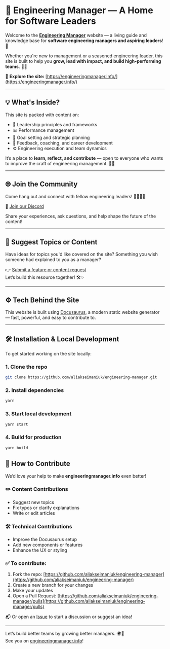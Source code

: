 # 🌟 Engineering Manager — A Home for Software Leaders

Welcome to the **[Engineering Manager](https://engineeringmanager.info/)** website — a living guide and knowledge base for **software engineering managers and aspiring leaders**! 🎯

Whether you're new to management or a seasoned engineering leader, this site is built to help you **grow, lead with impact, and build high-performing teams**. 🌱💼

🔗 **Explore the site:** [https://engineeringmanager.info/](https://engineeringmanager.info/)

---

## 💡 What's Inside?

This site is packed with content on:

- 🧭 Leadership principles and frameworks  
- 📊 Performance management  
- 🎯 Goal setting and strategic planning  
- 🤝 Feedback, coaching, and career development  
- ⚙️ Engineering execution and team dynamics  

It’s a place to **learn, reflect, and contribute** — open to everyone who wants to improve the craft of engineering management. 💬💡

---

## 🌐 Join the Community

Come hang out and connect with fellow engineering leaders! 🧑‍💻👩‍💻

💬 [Join our Discord](https://discord.gg/)

Share your experiences, ask questions, and help shape the future of the content!

---

## 💭 Suggest Topics or Content

Have ideas for topics you'd like covered on the site? Something you wish someone had explained to you as a manager?

👉 [Submit a feature or content request](https://github.com/aliakseimaniuk/engineering-manager/issues/new)  
Let’s build this resource together! 🛠️✨

---

## ⚙️ Tech Behind the Site

This website is built using [Docusaurus](https://docusaurus.io/), a modern static website generator — fast, powerful, and easy to contribute to.

---

## 🛠️ Installation & Local Development

To get started working on the site locally:

### 1. Clone the repo

```bash
git clone https://github.com/aliakseimaniuk/engineering-manager.git
```

### 2. Install dependencies

```bash
yarn
```

###  3. Start local development
```bash
yarn start
```

### 4. Build for production
```bash
yarn build
```

## 🤝 How to Contribute

We’d love your help to make **engineeringmanager.info** even better!

### ✏️ Content Contributions

- Suggest new topics
- Fix typos or clarify explanations
- Write or edit articles

### 🛠️ Technical Contributions

- Improve the Docusaurus setup
- Add new components or features
- Enhance the UX or styling

### ✅ To contribute:

1. Fork the repo: [https://github.com/aliakseimaniuk/engineering-manager](https://github.com/aliakseimaniuk/engineering-manager)
2. Create a new branch for your changes
3. Make your updates
4. Open a Pull Request: [https://github.com/aliakseimaniuk/engineering-manager/pulls](https://github.com/aliakseimaniuk/engineering-manager/pulls)

📬 Or open an [Issue](https://github.com/aliakseimaniuk/engineering-manager/issues) to start a discussion or suggest an idea!

---

Let’s build better teams by growing better managers. 🌍💙  
See you on [engineeringmanager.info](https://engineeringmanager.info/)!

